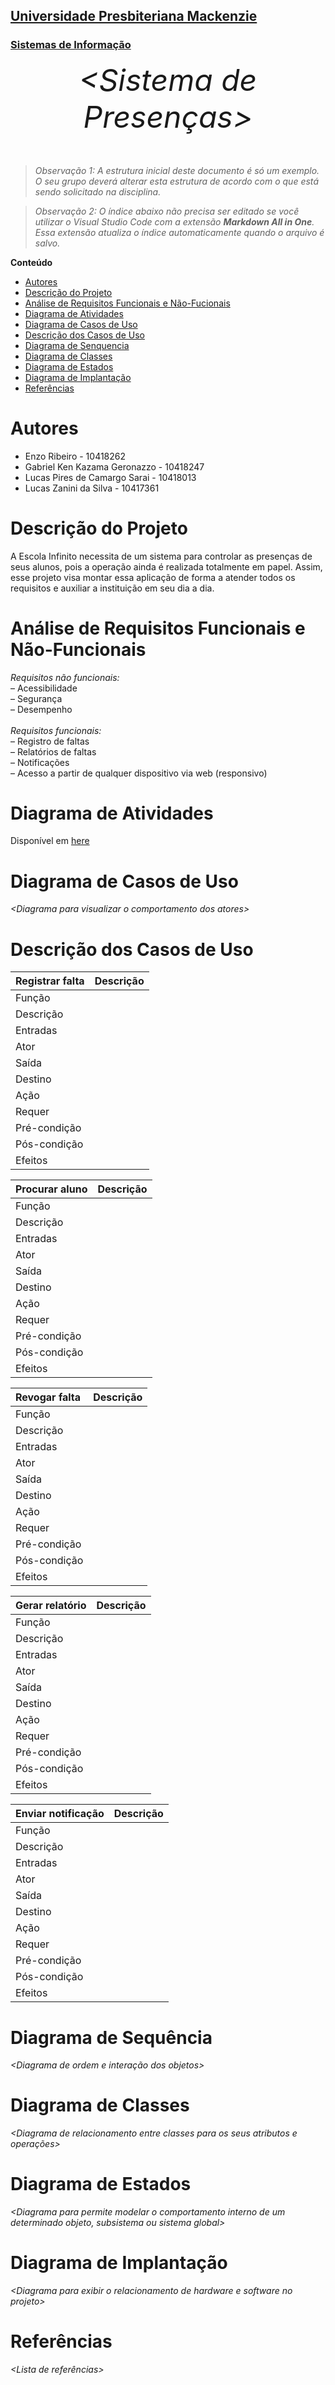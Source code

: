 <h2><a href= "https://www.mackenzie.br">Universidade Presbiteriana Mackenzie</a></h2>
<h3><a href= "https://www.mackenzie.br/graduacao/sao-paulo-higienopolis/sistemas-de-informacao">Sistemas de Informação</a></h3>


<font size="+12"><center>
*&lt;Sistema de Presenças&gt;*
</center></font>

>*Observação 1: A estrutura inicial deste documento é só um exemplo. O seu grupo deverá alterar esta estrutura de acordo com o que está sendo solicitado na disciplina.*

>*Observação 2: O índice abaixo não precisa ser editado se você utilizar o Visual Studio Code com a extensão **Markdown All in One**. Essa extensão atualiza o índice automaticamente quando o arquivo é salvo.*

**Conteúdo**

- [Autores](#nome-alunos)
- [Descrição do Projeto](#introdução-do-projeto)
- [Análise de Requisitos Funcionais e Não-Fucionais](#descrição-dos-requisitos)
- [Diagrama de Atividades](#diagrama-de-atividades) 
- [Diagrama de Casos de Uso](#diagrama-de-comportamento-atores)
- [Descrição dos Casos de Uso](#descrição-das-funcões)
- [Diagrama de Senquencia](#diagrama-de-ordem-interações)
- [Diagrama de Classes](#diagrama-orientado-objetos)
- [Diagrama de Estados](#diagrama-estrutura-componente)
- [Diagrama de Implantação](#diagrama-de-hardware-software)
- [Referências](#referências)


# Autores

* Enzo Ribeiro - 10418262 
* Gabriel Ken Kazama Geronazzo - 10418247 
* Lucas Pires de Camargo Sarai - 10418013
* Lucas Zanini da Silva - 10417361
  
# Descrição do Projeto

A Escola Infinito necessita de um sistema para controlar as presenças de seus alunos, pois a operação ainda é realizada totalmente em papel. Assim, esse projeto visa montar essa aplicação de forma a atender todos os requisitos e auxiliar a instituição em seu dia a dia.

# Análise de Requisitos Funcionais e Não-Funcionais

_Requisitos não funcionais:_<br>
–	Acessibilidade<br>
–	Segurança<br>
–	Desempenho
<br><br>
_Requisitos funcionais:_<br>
–	Registro de faltas<br>
–	Relatórios de faltas<br>
–	Notificações<br>
–	Acesso a partir de qualquer dispositivo via web (responsivo)


# Diagrama de Atividades

Disponível em [here](./diagramas/diagrama-de-atividades.png)

# Diagrama de Casos de Uso

*&lt;Diagrama para visualizar o comportamento dos atores&gt;*

# Descrição dos Casos de Uso

| **Registrar falta** | **Descrição** |
| :------- | :--- |
| Função |  |
| Descrição | |
| Entradas | | 
| Ator | |
| Saída | |
| Destino | |
| Ação | |
| Requer | |
| Pré-condição | |
| Pós-condição | |
| Efeitos | |

| **Procurar aluno** | **Descrição** |
| :------- | :--- |
| Função |  |
| Descrição | |
| Entradas | | 
| Ator | |
| Saída | |
| Destino | |
| Ação | |
| Requer | |
| Pré-condição | |
| Pós-condição | |
| Efeitos | |

| **Revogar falta** | **Descrição** |
| :------- | :--- |
| Função |  |
| Descrição | |
| Entradas | | 
| Ator | |
| Saída | |
| Destino | |
| Ação | |
| Requer | |
| Pré-condição | |
| Pós-condição | |
| Efeitos | |

| **Gerar relatório** | **Descrição** |
| :------- | :--- |
| Função |  |
| Descrição | |
| Entradas | | 
| Ator | |
| Saída | |
| Destino | |
| Ação | |
| Requer | |
| Pré-condição | |
| Pós-condição | |
| Efeitos | |

| **Enviar notificação** | **Descrição** |
| :------- | :--- |
| Função |  |
| Descrição | |
| Entradas | | 
| Ator | |
| Saída | |
| Destino | |
| Ação | |
| Requer | |
| Pré-condição | |
| Pós-condição | |
| Efeitos | |

# Diagrama de Sequência

*&lt;Diagrama de ordem e interação dos objetos&gt;*

# Diagrama de Classes

*&lt;Diagrama de relacionamento entre classes para os seus atributos e operações&gt;*

# Diagrama de Estados

*&lt;Diagrama para permite modelar o comportamento interno de um determinado objeto, subsistema ou sistema global&gt;*

# Diagrama de Implantação

*&lt;Diagrama para exibir o relacionamento de hardware e software no projeto&gt;*

# Referências

*&lt;Lista de referências&gt;*
